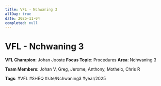 ```yaml
---
title: VFL - Nchwaning 3
allDay: true
date: 2025-11-04
completed: null
---
```


# VFL - Nchwaning 3

**VFL Champion**: Johan Jooste
**Focus Topic**: Procedures
**Area**: Nchwaning 3

**Team Members**: Johan V, Greg, Jerome, Anthony, Mothelo, Chris R

**Tags**: #VFL #SHEQ #site/Nchwaning3 #year/2025
